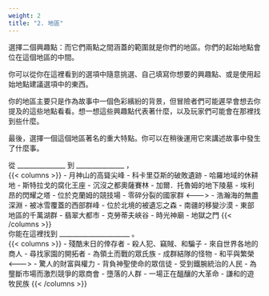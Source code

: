 ```yaml
---
weight: 2
title: "2. 地區"
---
```

選擇二個興趣點：而它們兩點之間涵蓋的範圍就是你們的地區。你們的起始地點會位在這個地區的中間。

你可以從你在這裡看到的選項中隨意挑選、自己填寫你想要的興趣點、或是使用起始地點建議選項中的東西。

你的地區主要只是作為故事中一個色彩繽紛的背景，但冒險者們可能遲早會想去你提及的這些地點看看。想一想這些興趣點代表著什麼，以及玩家們可能會在那裡找到些什麼。

最後，選擇一個這個地區著名的重大特點。你可以在稍後運用它來講述故事中發生了什麼事。

<div class="char-profile-block">
從 _______________ 到 _______________ ，
</div>
{{< columns >}}
- 月神山的高聳尖峰
- 科卡里亞斯的破敗遺跡
- 哈羅地域的休耕地
- 斯特拉戈的腐化王座
- 沉沒之都奧薩賽林
- 加爾．托魯姆的地下陵墓
- 埃利昂的閃耀之塔
- 位於克蘭姆的競技場
- 零碎分裂的國家群
<--->
- 浩瀚海的無盡深淵
- 被冰雪覆蓋的西部群峰
- 位於北境的被遺忘之森
- 南疆的移變沙漠
- 東部地區的千萬湖群
- 翡翠大都市
- 克勞蒂夫峽谷
- 時光神廟
- 地獄之門
{{< /columns >}}

<div class="char-profile-block">
你能在這裡找到 ______________________ 。
</div>
{{< columns >}}
- 殘酷末日的倖存者
- 殺人犯、竊賊、和騙子
- 來自世界各地的商人
- 尋找家園的開拓者
- 為領土而戰的眾氏族
- 成群結隊的怪物
- 和平與繁榮
<--->
- 驚人的財富與權力
- 背負神聖使命的眾信徒
- 受到鐵腕統治的人民
- 為壟斷市場而激烈競爭的眾商會
- 墮落的人群
- 一場正在醞釀的大革命
- 謙和的遊牧民族
{{< /columns >}}
